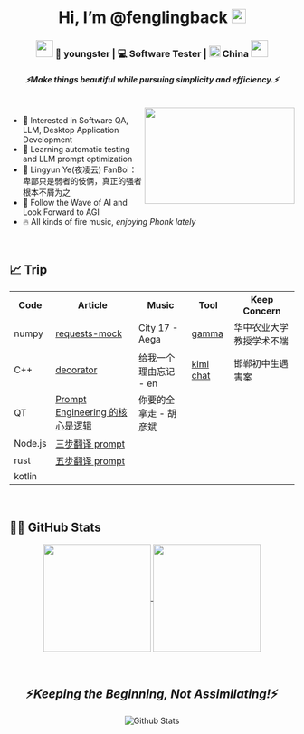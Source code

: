 <h1 align="center">Hi, I’m @fenglingback <img src="https://media.giphy.com/media/hvRJCLFzcasrR4ia7z/giphy.gif" width="25px"></h1>

<div align="center">
<h3><img src="https://media.giphy.com/media/WUlplcMpOCEmTGBtBW/giphy.gif" width="30"> 🧑 youngster | 💻 Software Tester | <img src="https://upload.wikimedia.org/wikipedia/commons/f/fa/Flag_of_the_People%27s_Republic_of_China.svg" width="20"> China <img src="https://media.giphy.com/media/WUlplcMpOCEmTGBtBW/giphy.gif" width="30"></h3>
</div>

<h4 align="center">
  <i>⚡️Make things beautiful while pursuing simplicity and efficiency.⚡️</i>
</h5>

<br>

<img align="right" height="170px" width="265px" src="https://github.com/fenglingback/My-Saved-Images/blob/main/%E5%A4%9C%E5%87%8C%E4%BA%91.gif?raw=true" />

- 👀 Interested in Software QA, LLM, Desktop Application Development
- 🌱 Learning automatic testing and LLM prompt optimization
- :muscle: Lingyun Ye(夜凌云) FanBoi：卑鄙只是弱者的伎俩，真正的强者根本不屑为之
- :robot: Follow the Wave of AI and Look Forward to AGI
- :fire: All kinds of fire music, <i>enjoying Phonk lately</i>

<br>

## 📈 Trip


<table align="center">
    <tr>
      <th>Code</th><th>Article</th><th>Music</th><th>Tool</th><th>Keep Concern</th>
    </tr>
    <tr>
      <td>numpy</td><td><a href="https://requests-mock.readthedocs.io/en/latest/overview.html">requests-mock</a></td><td>City 17 - Aega</td><td><a href="https://gamma.app/create/generate">gamma</a></td><td>华中农业大学教授学术不端</td>
    </tr>
    <tr>
      <td>C++</td><td><a href="https://realpython.com/primer-on-python-decorators/">decorator</a></td><td>给我一个理由忘记 - en</td><td><a href="https://kimi.moonshot.cn">kimi chat</a></td><td>邯郸初中生遇害案</td>
    </tr>
    <tr>
      <td>QT</td><td><a href="https://baoyu.io/blog/prompt-engineering/the-core-of-prompt-engineering">Prompt Engineering 的核心是逻辑</a></td><td>你要的全拿走 - 胡彦斌</td><td></td><td></td>
    </tr>
    <tr>
      <td>Node.js</td><td><a href="https://baoyu.io/blog/prompt-engineering/translator-gpt-prompt-v2">三步翻译 prompt</a></td><td></td><td></td><td></td>
    </tr>
    <tr>
      <td>rust</td><td><a href="https://baoyu.io/blog/prompt-engineering/three-ai-agents-and-four-steps-flow-prompt">五步翻译 prompt</a></td><td></td><td></td><td></td>
    </tr>
    <tr>
      <td>kotlin</td><td></td><td></td><td></td><td></td>
    </tr>
    
</table>

<br>


## :man_technologist: GitHub Stats
<p align="center">
  <a href="https://github.com/fenglingback?tab=repositories">
    <img height=190 align="center" src="https://github-readme-stats.vercel.app/api?username=fenglingback&show_icons=true&theme=algolia&include_all_commits=true&count_private=true" />
    <img height=190 align="center" src="https://github-readme-stats.vercel.app/api/top-langs/?username=fenglingback&langs_count=8&theme=algolia" />
  </a>
</p>

<br>

<h2 align='center'>⚡️<i>Keeping the Beginning, Not Assimilating!</i>⚡️</h1>

<p align="center">
        <img src="https://raw.githubusercontent.com/mayhemantt/mayhemantt/Update/svg/Bottom.svg" alt="Github Stats" />
</p>